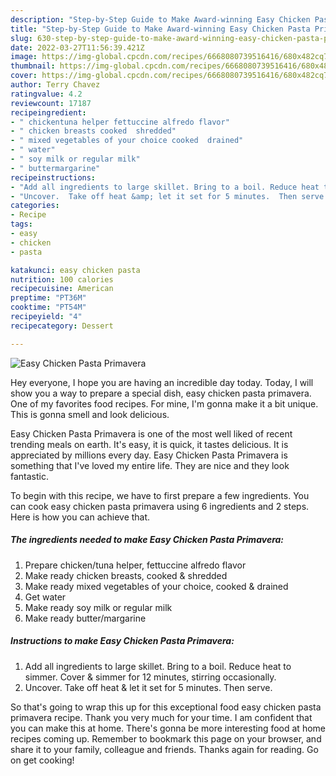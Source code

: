 ```yaml
---
description: "Step-by-Step Guide to Make Award-winning Easy Chicken Pasta Primavera"
title: "Step-by-Step Guide to Make Award-winning Easy Chicken Pasta Primavera"
slug: 630-step-by-step-guide-to-make-award-winning-easy-chicken-pasta-primavera
date: 2022-03-27T11:56:39.421Z
image: https://img-global.cpcdn.com/recipes/6668080739516416/680x482cq70/easy-chicken-pasta-primavera-recipe-main-photo.jpg
thumbnail: https://img-global.cpcdn.com/recipes/6668080739516416/680x482cq70/easy-chicken-pasta-primavera-recipe-main-photo.jpg
cover: https://img-global.cpcdn.com/recipes/6668080739516416/680x482cq70/easy-chicken-pasta-primavera-recipe-main-photo.jpg
author: Terry Chavez
ratingvalue: 4.2
reviewcount: 17187
recipeingredient:
- " chickentuna helper fettuccine alfredo flavor"
- " chicken breasts cooked  shredded"
- " mixed vegetables of your choice cooked  drained"
- " water"
- " soy milk or regular milk"
- " buttermargarine"
recipeinstructions:
- "Add all ingredients to large skillet. Bring to a boil. Reduce heat to simmer. Cover &amp; simmer for 12 minutes, stirring occasionally."
- "Uncover.  Take off heat &amp; let it set for 5 minutes.  Then serve."
categories:
- Recipe
tags:
- easy
- chicken
- pasta

katakunci: easy chicken pasta 
nutrition: 100 calories
recipecuisine: American
preptime: "PT36M"
cooktime: "PT54M"
recipeyield: "4"
recipecategory: Dessert

---
```



![Easy Chicken Pasta Primavera](https://img-global.cpcdn.com/recipes/6668080739516416/680x482cq70/easy-chicken-pasta-primavera-recipe-main-photo.jpg)

Hey everyone, I hope you are having an incredible day today. Today, I will show you a way to prepare a special dish, easy chicken pasta primavera. One of my favorites food recipes. For mine, I'm gonna make it a bit unique. This is gonna smell and look delicious.



Easy Chicken Pasta Primavera is one of the most well liked of recent trending meals on earth. It's easy, it is quick, it tastes delicious. It is appreciated by millions every day. Easy Chicken Pasta Primavera is something that I've loved my entire life. They are nice and they look fantastic.


To begin with this recipe, we have to first prepare a few ingredients. You can cook easy chicken pasta primavera using 6 ingredients and 2 steps. Here is how you can achieve that.

<!--inarticleads1-->

##### The ingredients needed to make Easy Chicken Pasta Primavera:

1. Prepare  chicken/tuna helper, fettuccine alfredo flavor
1. Make ready  chicken breasts, cooked &amp; shredded
1. Make ready  mixed vegetables of your choice, cooked &amp; drained
1. Get  water
1. Make ready  soy milk or regular milk
1. Make ready  butter/margarine




<!--inarticleads2-->

##### Instructions to make Easy Chicken Pasta Primavera:

1. Add all ingredients to large skillet. Bring to a boil. Reduce heat to simmer. Cover &amp; simmer for 12 minutes, stirring occasionally.
1. Uncover.  Take off heat &amp; let it set for 5 minutes.  Then serve.




So that's going to wrap this up for this exceptional food easy chicken pasta primavera recipe. Thank you very much for your time. I am confident that you can make this at home. There's gonna be more interesting food at home recipes coming up. Remember to bookmark this page on your browser, and share it to your family, colleague and friends. Thanks again for reading. Go on get cooking!
